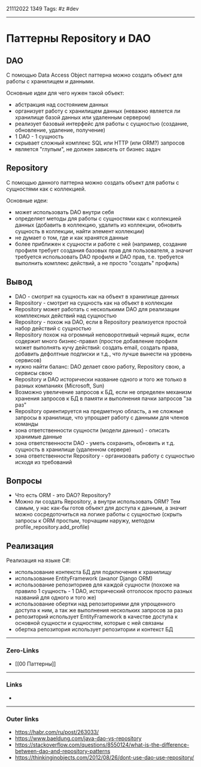 21112022 1349
Tags: #z #dev 

---
# Паттерны Repository и DAO

## DAO

С помощью Data Access Object паттерна можно создать объект для работы с хранилищем и данными.

Основные идеи для чего нужен такой объект:
- абстракция над состоянием данных
- организует работу с хранилищем данных (неважно является ли хранилище базой данных или удаленным сервером)
- реализует базовый интерфейс для работы с сущностью (создание, обновление, удаление, получение)
- 1 DAO - 1 сущность
- скрывает сложный комплекс SQL или HTTP (или ORM?) запросов
- является "глупым", не должен зависеть от бизнес задач

## Repository

С помощью данного паттерна можно создать объект для работы с сущностями как с коллекцией.

Основные идеи:
- может использовать DAO внутри себя
- определяет методы для работы с сущностями как с коллекцией данных (добавить в коллекцию, удалить из коллекции, обновить сущность в коллекции, найти элемент коллекции)
- не думает о том, где и как хранятся данные
- более приближен к сущности и работе с ней (например, создание профиля требует создания базовых прав для пользователя, а значит требуется использовать DAO профиля и DAO прав, т.е. требуется выполнить комплекс действий, а не просто "создать" профиль)


## Вывод

- DAO - смотрит на сущность как на объект в хранилище данных
- Repository - смотрит на сущность как на объект в коллекции
- Repository может работать с несколькими DAO для реализации комплексных действий над сущностью
- Repository - похож на DAO, если в Repository реализуется простой набор действий с сущностью
- Repository похож на огромный неповоротливый черный ящик, если содержит много бизнес-правил (простое добавление профиля может выполнять кучу действий: создать email, создать права, добавить дефолтные подписки и т.д., что лучше вынести на уровень сервисов)
- нужно найти баланс: DAO делает свою работу, Repository свою, а сервисы свою
- Repository и DAO исторически название одного и того же только в разных компаниях (Microsoft, Sun)
- Возможно увеличение запросов к БД, если не определен механизм хранения запросов к БД в памяти и выполнения пачки запросов "за раз"
- Repository ориентируется на предметную область, а не сложные запросы в хранилище, что упрощает работу с данными для членов команды
- зона ответственности сущности (модели данных) - описать хранимые данные
- зона ответственности DAO - уметь сохранить, обновить и т.д. сущность в хранилище (удаленном сервере)
- зона ответственности Repository - организовать работу с сущностью исходя из требований

## Вопросы

- Что есть ORM - это DAO? Repository?
- Можно ли создать Repository, а внутри использовать ORM? Тем самым, у нас как-бы готов объект для доступа к данным, а значит можно сосредоточиться на логике работы с сущностью (скрыть запросы к ORM простым, торчащим наружу, методом profile_repository.add_profile)

## Реализация

Реализация на языке C#:
- использование контекста БД для подключения к хранилищу
- использование EntityFramework (аналог Django ORM)
- использование репозиториев для каждой сущности (похоже на правило 1 сущность - 1 DAO, исторический отголосок просто разных названий для одного и того же)
- использование обертки над репозиториями для упрощенного доступа к ним, а так же выполнения нескольких запросов за раз
- репозиторий использует EntityFramework в качестве доступа к основной сущности и сущностям, которые с ней связаны
- обертка репозитория использует репозитории и контекст БД


---
### Zero-Links
- [[00 Паттерны]]

---
### Links
- 

---
### Outer links
- https://habr.com/ru/post/263033/
- https://www.baeldung.com/java-dao-vs-repository
- https://stackoverflow.com/questions/8550124/what-is-the-difference-between-dao-and-repository-patterns
- https://thinkinginobjects.com/2012/08/26/dont-use-dao-use-repository/